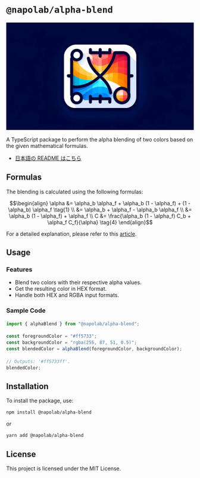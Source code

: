 # `@napolab/alpha-blend`

![@napolab/alpha-blend library image](https://github.com/napolab/alpha-blend/raw/main/images/thumbnail.webp)

A TypeScript package to perform the alpha blending of two colors based on the given mathematical formulas.

- [日本語の README はこちら](./README-ja.md)

## Formulas

The blending is calculated using the following formulas:

```math
\begin{align}
\alpha &= \alpha_b \alpha_f + \alpha_b (1 - \alpha_f) + (1 - \alpha_b) \alpha_f \tag{1} \\
&= \alpha_b + \alpha_f - \alpha_b \alpha_f \\
&= \alpha_b (1 - \alpha_f) + \alpha_f \\
C &= \frac{\alpha_b (1 - \alpha_f) C_b + \alpha_f C_f}{\alpha} \tag{4}
\end{align}
```

For a detailed explanation, please refer to this [article](https://qiita.com/kerupani129/items/4bf75d9f44a5b926df58#1-%E9%80%9A%E9%81%8E%E3%81%99%E3%82%8B%E8%89%B2%E3%81%AE%E5%89%B2%E5%90%88%E3%81%AB%E3%82%88%E3%82%8B%E8%AA%AC%E6%98%8E).

## Usage

### Features

- Blend two colors with their respective alpha values.
- Get the resulting color in HEX format.
- Handle both HEX and RGBA input formats.

### Sample Code

```ts
import { alphaBlend } from "@napolab/alpha-blend";

const foregroundColor = "#ff5733";
const backgroundColor = "rgba(255, 87, 51, 0.5)";
const blendedColor = alphaBlend(foregroundColor, backgroundColor);

// Outputs: '#ff5733ff'.
blendedColor;
```

## Installation

To install the package, use:

```bash
npm install @napolab/alpha-blend
```

or

```bash
yarn add @napolab/alpha-blend
```

## License

This project is licensed under the MIT License.
